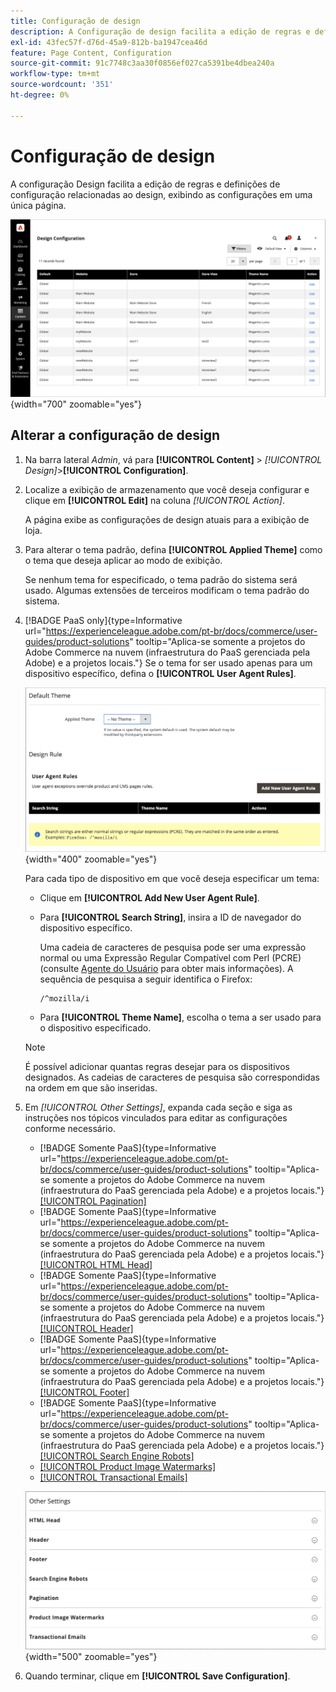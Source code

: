 ```yaml
---
title: Configuração de design
description: A Configuração de design facilita a edição de regras e definições de configuração relacionadas ao design, exibindo as configurações em uma única página.
exl-id: 43fec57f-d76d-45a9-812b-ba1947cea46d
feature: Page Content, Configuration
source-git-commit: 91c7748c3aa30f0856ef027ca5391be4dbea240a
workflow-type: tm+mt
source-wordcount: '351'
ht-degree: 0%

---
```


# Configuração de design

A configuração Design facilita a edição de regras e definições de configuração relacionadas ao design, exibindo as configurações em uma única página.

![Página Configuração de Design](./assets/configuration.png){width="700" zoomable="yes"}

## Alterar a configuração de design

1. Na barra lateral _Admin_, vá para **[!UICONTROL Content]** > _[!UICONTROL Design]_>**[!UICONTROL Configuration]**.

1. Localize a exibição de armazenamento que você deseja configurar e clique em **[!UICONTROL Edit]** na coluna _[!UICONTROL Action]_.

   A página exibe as configurações de design atuais para a exibição de loja.

1. Para alterar o tema padrão, defina **[!UICONTROL Applied Theme]** como o tema que deseja aplicar ao modo de exibição.

   Se nenhum tema for especificado, o tema padrão do sistema será usado. Algumas extensões de terceiros modificam o tema padrão do sistema.

1. [!BADGE PaaS only]{type=Informative url="https://experienceleague.adobe.com/pt-br/docs/commerce/user-guides/product-solutions" tooltip="Aplica-se somente a projetos do Adobe Commerce na nuvem (infraestrutura do PaaS gerenciada pela Adobe) e a projetos locais."} Se o tema for ser usado apenas para um dispositivo específico, defina o **[!UICONTROL User Agent Rules]**.

   ![Regras de usuário-agente](./assets/configuration-user-agent-rules.png){width="400" zoomable="yes"}

   Para cada tipo de dispositivo em que você deseja especificar um tema:

   - Clique em **[!UICONTROL Add New User Agent Rule]**.

   - Para **[!UICONTROL Search String]**, insira a ID de navegador do dispositivo específico.

     Uma cadeia de caracteres de pesquisa pode ser uma expressão normal ou uma Expressão Regular Compatível com Perl (PCRE) (consulte [Agente do Usuário](https://en.wikipedia.org/wiki/User_agent) para obter mais informações). A sequência de pesquisa a seguir identifica o Firefox:

         /^mozilla/i
     
   - Para **[!UICONTROL Theme Name]**, escolha o tema a ser usado para o dispositivo especificado.

   >[!NOTE]
   >
   >É possível adicionar quantas regras desejar para os dispositivos designados. As cadeias de caracteres de pesquisa são correspondidas na ordem em que são inseridas.

1. Em _[!UICONTROL Other Settings]_, expanda cada seção e siga as instruções nos tópicos vinculados para editar as configurações conforme necessário.

   - [!BADGE Somente PaaS]{type=Informative url="https://experienceleague.adobe.com/pt-br/docs/commerce/user-guides/product-solutions" tooltip="Aplica-se somente a projetos do Adobe Commerce na nuvem (infraestrutura do PaaS gerenciada pela Adobe) e a projetos locais."} [[!UICONTROL Pagination]](../catalog/navigation-product-listings.md#pagination-controls)
   - [!BADGE Somente PaaS]{type=Informative url="https://experienceleague.adobe.com/pt-br/docs/commerce/user-guides/product-solutions" tooltip="Aplica-se somente a projetos do Adobe Commerce na nuvem (infraestrutura do PaaS gerenciada pela Adobe) e a projetos locais."} [[!UICONTROL HTML Head]](page-setup.md#html-head)
   - [!BADGE Somente PaaS]{type=Informative url="https://experienceleague.adobe.com/pt-br/docs/commerce/user-guides/product-solutions" tooltip="Aplica-se somente a projetos do Adobe Commerce na nuvem (infraestrutura do PaaS gerenciada pela Adobe) e a projetos locais."} [[!UICONTROL Header]](page-setup.md#header)
   - [!BADGE Somente PaaS]{type=Informative url="https://experienceleague.adobe.com/pt-br/docs/commerce/user-guides/product-solutions" tooltip="Aplica-se somente a projetos do Adobe Commerce na nuvem (infraestrutura do PaaS gerenciada pela Adobe) e a projetos locais."} [[!UICONTROL Footer]](page-setup.md#footer)
   - [!BADGE Somente PaaS]{type=Informative url="https://experienceleague.adobe.com/pt-br/docs/commerce/user-guides/product-solutions" tooltip="Aplica-se somente a projetos do Adobe Commerce na nuvem (infraestrutura do PaaS gerenciada pela Adobe) e a projetos locais."} [[!UICONTROL Search Engine Robots]](../merchandising-promotions/seo-overview.md#search-engine-robots)
   - [[!UICONTROL Product Image Watermarks]](../catalog/product-image.md#watermarks)
   - [[!UICONTROL Transactional Emails]](../systems/email-templates.md#configure-email-templates)

   ![Outras configurações que afetarão o design](./assets/configuration-other-settings.png){width="500" zoomable="yes"}

1. Quando terminar, clique em **[!UICONTROL Save Configuration]**.
